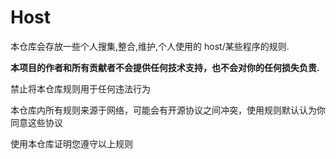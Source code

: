 # Host
本仓库会存放一些个人搜集,整合,维护,个人使用的 host/某些程序的规则.

**本项目的作者和所有贡献者不会提供任何技术支持，也不会对你的任何损失负责.**

禁止将本仓库规则用于任何违法行为

本仓库内所有规则来源于网络，可能会有开源协议之间冲突，使用规则默认认为你同意这些协议

使用本仓库证明您遵守以上规则

